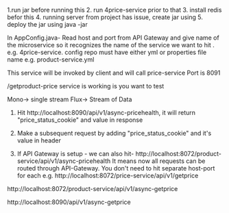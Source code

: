 1.run <config-server> jar before running this
2. run 4price-service prior to that 
3. install redis befor this
4. running server from project has issue, create jar using <mvn clean package> 
5. deploy the jar using java -jar <jar name>

In AppConfig.java- Read host and port from API Gateway and give name of the microservice so it recognizes the name of the service
we want to hit . e.g. 4price-service.
config repo must have either yml or properties file name e.g. product-service.yml


This service will be invoked by client and will call price-service
Port is 8091

/getproduct-price service is working is you want to test

Mono-> single stream 
Flux-> Stream of Data

1. Hit http://localhost:8090/api/v1/async-pricehealth,
    it will return "price_status_cookie" and value in response
2. Make a subsequent request by adding "price_status_cookie" and it's value in header

3. If API Gateway is setup - we can also hit- http://localhost:8072/product-service/api/v1/async-pricehealth
    It means now all requests can be routed through API-Gateway. You don't need to hit separate host-port for each
    e.g. http://localhost:8072/price-service/api/v1/getprice

http://localhost:8072/product-service/api/v1/async-getprice

http://localhost:8090/api/v1/async-getprice







